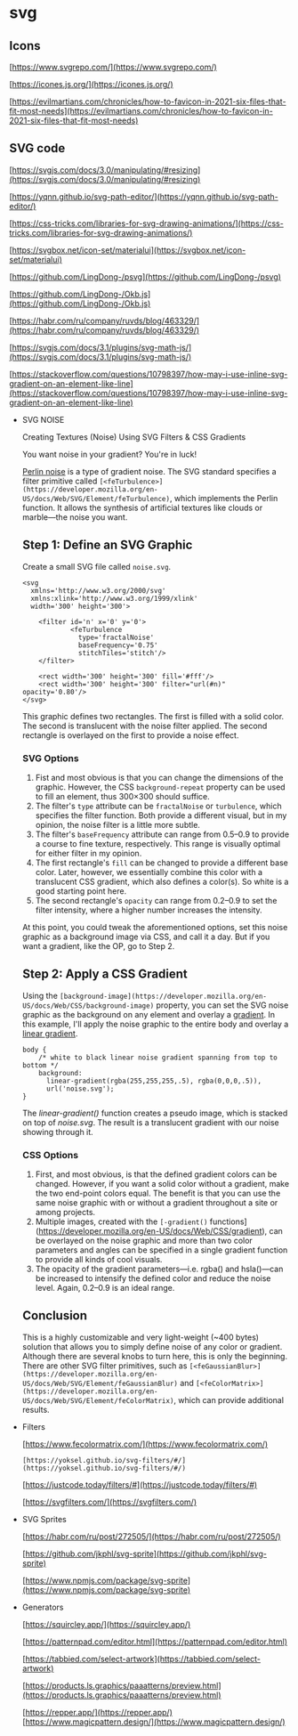 # svg

## Icons
    
[https://www.svgrepo.com/](https://www.svgrepo.com/)

[https://icones.js.org/](https://icones.js.org/)

[https://evilmartians.com/chronicles/how-to-favicon-in-2021-six-files-that-fit-most-needs](https://evilmartians.com/chronicles/how-to-favicon-in-2021-six-files-that-fit-most-needs)

## SVG code

[https://svgjs.com/docs/3.0/manipulating/#resizing](https://svgjs.com/docs/3.0/manipulating/#resizing)

[https://yqnn.github.io/svg-path-editor/](https://yqnn.github.io/svg-path-editor/)

[https://css-tricks.com/libraries-for-svg-drawing-animations/](https://css-tricks.com/libraries-for-svg-drawing-animations/)

[https://svgbox.net/icon-set/materialui](https://svgbox.net/icon-set/materialui)

[https://github.com/LingDong-/psvg](https://github.com/LingDong-/psvg)

[https://github.com/LingDong-/Okb.js](https://github.com/LingDong-/Okb.js)

[https://habr.com/ru/company/ruvds/blog/463329/](https://habr.com/ru/company/ruvds/blog/463329/)

[https://svgjs.com/docs/3.1/plugins/svg-math-js/](https://svgjs.com/docs/3.1/plugins/svg-math-js/)

[https://stackoverflow.com/questions/10798397/how-may-i-use-inline-svg-gradient-on-an-element-like-line](https://stackoverflow.com/questions/10798397/how-may-i-use-inline-svg-gradient-on-an-element-like-line)

- SVG NOISE
    
    Creating Textures (Noise) Using SVG Filters & CSS Gradients
    
    You want noise in your gradient? You're in luck!
    
    [Perlin noise](https://en.wikipedia.org/wiki/Perlin_noise) is a type of gradient noise. The SVG standard specifies a filter primitive called `[<feTurbulence>](https://developer.mozilla.org/en-US/docs/Web/SVG/Element/feTurbulence)`, which implements the Perlin function. It allows the synthesis of artificial textures like clouds or marble—the noise you want.
    
    ## Step 1: Define an SVG Graphic
    
    Create a small SVG file called `noise.svg`.
    
    ```
    <svg
      xmlns='http://www.w3.org/2000/svg'
      xmlns:xlink='http://www.w3.org/1999/xlink'
      width='300' height='300'>
    
        <filter id='n' x='0' y='0'>
                <feTurbulence
                  type='fractalNoise'
                  baseFrequency='0.75'
                  stitchTiles='stitch'/>
        </filter>
    
        <rect width='300' height='300' fill='#fff'/>
        <rect width='300' height='300' filter="url(#n)" opacity='0.80'/>
    </svg>
    
    ```
    
    This graphic defines two rectangles. The first is filled with a solid color. The second is translucent with the noise filter applied. The
    second rectangle is overlayed on the first to provide a noise effect.
    
    ### SVG Options
    
    1. Fist and most obvious is that you can change the dimensions of the graphic. However, the CSS `background-repeat` property can be used to fill an element, thus 300×300 should suffice.
    2. The filter's `type` attribute can be `fractalNoise` or `turbulence`, which specifies the filter function. Both provide a different visual,
    but in my opinion, the noise filter is a little more subtle.
    1. The filter's `baseFrequency` attribute can range from
    0.5–0.9 to provide a course to fine texture, respectively. This range is visually optimal for either filter in my opinion.
    1. The first rectangle's `fill` can be changed to provide a different base color. Later, however, we essentially combine this
    color with a translucent CSS gradient, which also defines a color(s). So white is a good starting point here.
    1. The second rectangle's `opacity` can range from 0.2–0.9 to set the filter intensity, where a higher number increases the intensity.
    
    At this point, you could tweak the aforementioned options, set this
    noise graphic as a background image via CSS, and call it a day. But if
    you want a gradient, like the OP, go to Step 2.
    
    ## Step 2: Apply a CSS Gradient
    
    Using the `[background-image](https://developer.mozilla.org/en-US/docs/Web/CSS/background-image)` property, you can set the SVG noise graphic as the background on any element and overlay a [gradient](https://developer.mozilla.org/en-US/docs/Web/CSS/CSS_Images/Using_CSS_gradients). In this example, I'll apply the noise graphic to the entire body and overlay a [linear gradient](https://developer.mozilla.org/en-US/docs/Web/CSS/linear-gradient).
    
    ```
    body {
        /* white to black linear noise gradient spanning from top to bottom */
        background:
          linear-gradient(rgba(255,255,255,.5), rgba(0,0,0,.5)),
          url('noise.svg');
    }
    
    ```
    
    The *linear-gradient()* function creates a pseudo image, which is stacked on top of *noise.svg*. The result is a translucent gradient with our noise showing through it.
    
    ### CSS Options
    
    1. First, and most obvious, is that the defined gradient colors can
    be changed. However, if you want a solid color without a gradient, make
    the two end-point colors equal. The benefit is that you can use the same noise graphic with or without a gradient throughout a site or among
    projects.
    1. Multiple images, created with the `[-gradient()` functions](https://developer.mozilla.org/en-US/docs/Web/CSS/gradient), can be overlayed on the noise graphic and more than two color
    parameters and angles can be specified in a single gradient function to
    provide all kinds of cool visuals.
    1. The opacity of the gradient parameters—i.e. rgba() and hsla()—can be increased to intensify the defined color and reduce the noise level. Again, 0.2–0.9 is an ideal range.
    
    ## Conclusion
    
    This is a highly customizable and very light-weight (~400 bytes)
    solution that allows you to simply define noise of any color or
    gradient. Although there are several knobs to turn here, this is only
    the beginning. There are other SVG filter primitives, such as `[<feGaussianBlur>](https://developer.mozilla.org/en-US/docs/Web/SVG/Element/feGaussianBlur)` and `[<feColorMatrix>](https://developer.mozilla.org/en-US/docs/Web/SVG/Element/feColorMatrix)`, which can provide additional results.
    
- Filters
    
    [https://www.fecolormatrix.com/](https://www.fecolormatrix.com/)
    
      [https://yoksel.github.io/svg-filters/#/](https://yoksel.github.io/svg-filters/#/)
    
    [https://justcode.today/filters/#](https://justcode.today/filters/#)
    
    [https://svgfilters.com/](https://svgfilters.com/)
    
- SVG Sprites
    
    [https://habr.com/ru/post/272505/](https://habr.com/ru/post/272505/)
    
    [https://github.com/jkphl/svg-sprite](https://github.com/jkphl/svg-sprite)
    
    [https://www.npmjs.com/package/svg-sprite](https://www.npmjs.com/package/svg-sprite)
    
- Generators
    
    [https://squircley.app/](https://squircley.app/)
    
    [https://patternpad.com/editor.html](https://patternpad.com/editor.html)
    
    [https://tabbied.com/select-artwork](https://tabbied.com/select-artwork)
    
    [https://products.ls.graphics/paaatterns/preview.html](https://products.ls.graphics/paaatterns/preview.html)
    
    [https://repper.app/](https://repper.app/)
  [https://www.magicpattern.design/](https://www.magicpattern.design/)
